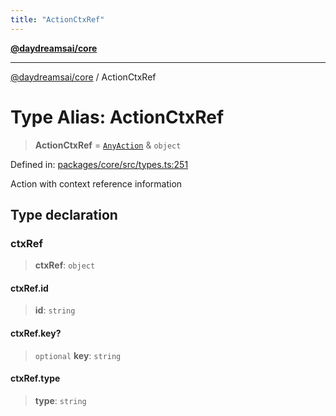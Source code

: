 ```yaml
---
title: "ActionCtxRef"
---
```


[**@daydreamsai/core**](./api-reference.md)

***

[@daydreamsai/core](./api-reference.md) / ActionCtxRef

# Type Alias: ActionCtxRef

> **ActionCtxRef** = [`AnyAction`](./AnyAction.md) & `object`

Defined in: [packages/core/src/types.ts:251](https://github.com/dojoengine/daydreams/blob/877d54c3d7a1ffa2e1fe799ae3402216c969af05/packages/core/src/types.ts#L251)

Action with context reference information

## Type declaration

### ctxRef

> **ctxRef**: `object`

#### ctxRef.id

> **id**: `string`

#### ctxRef.key?

> `optional` **key**: `string`

#### ctxRef.type

> **type**: `string`
